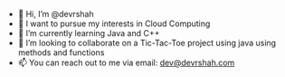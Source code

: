 - 👋 Hi, I’m @devrshah
- 👀 I want to pursue my interests in Cloud Computing
- 🌱 I’m currently learning Java and C++
- 💞️ I’m looking to collaborate on a Tic-Tac-Toe project using java using methods and functions
- 📫 You can reach out to me via email: dev@devrshah.com

<!---
devrshah/devrshah is a ✨ special ✨ repository because its `README.md` (this file) appears on your GitHub profile.
You can click the Preview link to take a look at your changes.
--->
